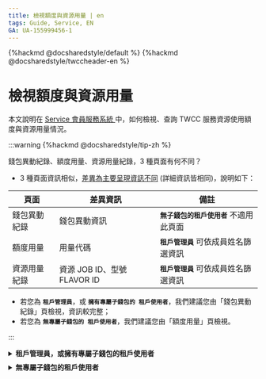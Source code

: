 ```yaml
---
title: 檢視額度與資源用量 | en
tags: Guide, Service, EN
GA: UA-155999456-1
---
```


{%hackmd @docsharedstyle/default %}
{%hackmd @docsharedstyle/twccheader-en %}


# 檢視額度與資源用量

本文說明在 [<ins>Service 會員服務系統 <i class="fa fa-question-circle fa-question-circle-for-service" aria-hidden="true"></i></ins>](https://man.twcc.ai/@twsdocs/howto-service-access-service-zh) 中，如何檢視、查詢 TWCC 服務資源使用額度與資源用量情況。

:::warning
{%hackmd @docsharedstyle/tip-zh %}

錢包異動紀錄、額度用量、資源用量紀錄，3 種頁面有何不同？

- 3 種頁面資訊相似，<ins>差異為主要呈現資訊不同</ins> (詳細資訊皆相同)，說明如下：

| 頁面 | 差異資訊 | 備註 |
| -------- | -------- | -------- |
| 錢包異動紀錄    | 錢包異動資訊     | **`無子錢包的租戶使用者`** 不適用此頁面     |
| 額度用量     |  用量代碼  |  **`租戶管理員`** 可依成員姓名篩選資訊    | 
| 資源用量紀錄     | 資源 JOB ID、型號 FLAVOR ID  |  **`租戶管理員`** 可依成員姓名篩選資訊    |

- 若您為 **`租戶管理員`**，或 **`擁有專屬子錢包的 租戶使用者`**，我們建議您由「錢包異動紀錄」頁檢視，資訊較完整；
- 若您為 **`無專屬子錢包的 租戶使用者`**，我們建議您由「額度用量」頁檢視。

:::

<!-- 1 start -->

<details class="docspoiler">

<summary><b>租戶管理員，或擁有專屬子錢包的租戶使用者</b></summary>

<br>

若您的權限為「**租戶管理員**」，或「**擁有專屬子錢包的租戶使用者**」請參考以下步驟，可檢視每筆錢包異動紀錄，與對應的額度用量、資源用量：

### Step 1. 選擇計畫

進入 Service 會員系統後，點選「**計畫管理**」 > 「**我的計畫**」 > 選擇欲檢視用量的計畫名稱。


### Step 2. 錢包異動紀錄

點選「**錢包異動紀錄** > 選擇「**錢包**」^[1]^ > 選擇「**日期期間**」 >「**服務**」^[2]^ > 選擇「**異動類別**」^[3]^。


![](https://cos.twcc.ai/SYS-MANUAL/uploads/upload_ab3b8fa619a379857dd45392218ea4f4.png)

:::info

{%hackmd @docsharedstyle/note-zh %}

[1] 可選擇全部，或選擇「**母錢包**」 或 「**特定子錢包**」
[2] 選擇「**臺灣AI雲 (TWCC)**」 > 選擇服務 (VCS, CCS...等)
[3] 可選擇全部，或選擇「**資源扣帳**」或「**資源沖帳**」
:::

如上圖所示，此頁將紀錄每筆資錢包異動的時間、使用的服務、額度異動量、錢包餘額...等資訊。


**下表範例說明**：

- `2021/07/25 12:08:05` 系統完成錢包異動，此筆異動額度用量為 `0.0784`，扣帳自`母錢包`；
- 異動來源為成員 `leoxxx` (主機帳號) 使用的 `虛擬運算 (VCS)` 服務；
- 錢包異動前，餘額為 `2631xxx`；異動後，餘額為`2631xxxx`。


|時間 |異動編號 | 服務項目 |異動者名稱 | 異動類別 | 錢包名稱 |錢包餘額 (前) |額度異動量 | 錢包餘額 (後) | |
| -------- | -------- | -------- | -------- | -------- | -------- |----- |----- |----- |----- |
|2021/07/25 12:08:05    |M54709357   | 臺灣AI雲(TWCC) > 虛擬運算 (VCS)     | leoxxx     |資源扣帳| 母錢包    |2,631xxx     |-0.0784     | 2,631xxx | 詳細資訊 |

### Step 3. 詳細資訊

點選「**詳細資訊**」，可了解該筆異動的資源 ID、實際使用秒數...等用量詳細資訊。

![](https://cos.twcc.ai/SYS-MANUAL/uploads/upload_76bee8947c7fd7fc5c1ea147103a8691.png)


</details>

<!-- Space -->

<div style="height:8px"></div>

<!-- 2. start -->

<details class="docspoiler">

<summary><b>無專屬子錢包的租戶使用者</b></summary>

<br>

若您的為「**無專屬子錢包的租戶使用者**」，請參考以下步驟檢視資源額度用量、資源用量：

### Step 1. 選擇計畫

進入 Service 會員系統後，點選「**計畫管理**」 > 「**我的計畫**」 > 選擇欲檢視用量的計畫名稱。

![](https://cos.twcc.ai/SYS-MANUAL/uploads/upload_4a174ac8c8f2efc28e90370c3d2fadfb.png)

### Step 2. 額度用量

點選「**額度用量**」> 選擇「**服務**」^[1]^ > 選擇「**姓名**^[2]^ > 選擇「**日期期間**」 > 選擇「**異動類別**」^[3]^。

![](https://cos.twcc.ai/SYS-MANUAL/uploads/upload_83d1a3c55df9152228a417f047f5203c.png)


:::info

{%hackmd @docsharedstyle/note-zh %}

[1] 選擇「**臺灣AI雲 (TWCC)**」 > 選擇服務 (VCS, CCS...等)
[2] **`租戶使用者`** 僅能檢視本人資訊，**`租戶管理者`** 可選擇計畫成員姓名。
[3] 可不選擇，或選擇「**資源扣帳**」或「**資源沖帳**」
:::

如上圖所示，此頁將紀錄每筆服務資源開始與結束時間、資源使用者 (主機帳號)，與額度計算...等資訊。

**下表範例說明**：

系統於 `2021/07/06 18:06:15` 統計一筆額度用量，用量資源使用者為 `許xx` (主機帳號：`u3xxxx`)。


| 用量代碼 | 時間 | 用量編號 |主機帳號 |姓名 |額度用量 |詳細資訊 |
| -------- | -------- | -------- |-------- |-------- |-------- |-------- |
|D16DD20D838A29376B8D25     | 2021/07/06 18:06:15     | M53168389     |u3117206    |許xx     |-16.4068    |詳細資訊    |


### Step 3. 詳細資訊

點選「**詳細資訊**」，您可了解該筆額度用量對應的資源使用時間、資源 ID、實際使用秒數...等資源用量詳細資訊。


**範例說明**：

- 容器建立於 `2021-07-06 16:46:29`，容器名稱為 `ctr1625561167131`，容器 ID 為 `1954680`
- 於 `2021-07-06 16:57:55` 刪除容器，使用期間共 `686 秒`，額度用量為`16.4068`。

![](https://i.imgur.com/d8EFduz.png)

</details>

<br>
